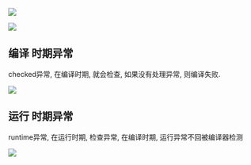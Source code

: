 ![](https://pic.superbed.cn/item/5e05c4d476085c3289bc147f.jpg)



![](https://pic.superbed.cn/item/5da433709dc6d63695016ef7.jpg)





## 编译 时期异常

checked异常, 在编译时期, 就会检查, 如果没有处理异常, 则编译失败.



![](https://pic.superbed.cn/item/5da433ae9dc6d63695016ef8.jpg)





## 运行 时期异常

runtime异常,  在运行时期, 检查异常, 在编译时期, 运行异常不回被编译器检测

![](https://pic.superbed.cn/item/5da4349b9dc6d636994288f8.jpg)











